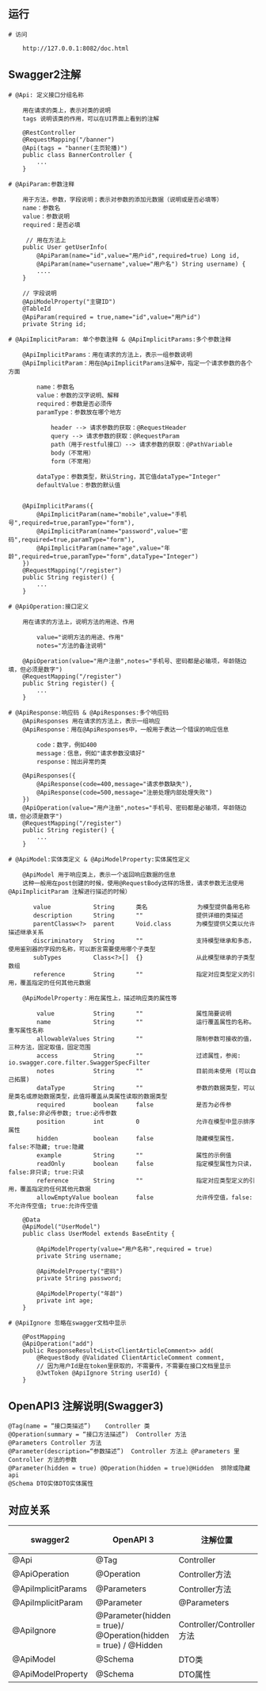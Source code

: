 ## 运行
```
# 访问 
    
    http://127.0.0.1:8082/doc.html
```

## Swagger2注解
```
# @Api: 定义接口分组名称

    用在请求的类上，表示对类的说明
    tags 说明该类的作用，可以在UI界面上看到的注解

    @RestController
    @RequestMapping("/banner")
    @Api(tags = "banner(主页轮播)")
    public class BannerController {
        ...
    }
    
# @ApiParam:参数注释
    
    用于方法，参数，字段说明；表示对参数的添加元数据（说明或是否必填等）
    name：参数名
    value：参数说明
    required：是否必填
    
     // 用在方法上
    public User getUserInfo(
        @ApiParam(name="id",value="用户id",required=true) Long id,
        @ApiParam(name="username",value="用户名") String username) {
        ....
    }
    
    // 字段说明
    @ApiModelProperty("主键ID")
    @TableId
    @ApiParam(required = true,name="id",value="用户id")
    private String id; 

# @ApiImplicitParam: 单个参数注释 & @ApiImplicitParams:多个参数注释

    @ApiImplicitParams：用在请求的方法上，表示一组参数说明
    @ApiImplicitParam：用在@ApiImplicitParams注解中，指定一个请求参数的各个方面

        name：参数名
        value：参数的汉字说明、解释
        required：参数是否必须传
        paramType：参数放在哪个地方
        
            header --> 请求参数的获取：@RequestHeader
            query --> 请求参数的获取：@RequestParam
            path（用于restful接口）--> 请求参数的获取：@PathVariable
            body（不常用）
            form（不常用）

        dataType：参数类型，默认String，其它值dataType="Integer"
        defaultValue：参数的默认值


    @ApiImplicitParams({
        @ApiImplicitParam(name="mobile",value="手机号",required=true,paramType="form"),
        @ApiImplicitParam(name="password",value="密码",required=true,paramType="form"),
        @ApiImplicitParam(name="age",value="年龄",required=true,paramType="form",dataType="Integer")
    })
    @RequestMapping("/register")
    public String register() {
        ...
    }

# @ApiOperation:接口定义

    用在请求的方法上，说明方法的用途、作用
    
        value="说明方法的用途、作用"
        notes="方法的备注说明"
    
    @ApiOperation(value="用户注册",notes="手机号、密码都是必输项，年龄随边填，但必须是数字")
    @RequestMapping("/register")
    public String register() {
        ...
    }

# @ApiResponse:响应码 & @ApiResponses:多个响应码
    @ApiResponses 用在请求的方法上，表示一组响应
    @ApiResponse：用在@ApiResponses中，一般用于表达一个错误的响应信息
    
        code：数字，例如400
        message：信息，例如"请求参数没填好"
        response：抛出异常的类
    
    @ApiResponses({
        @ApiResponse(code=400,message="请求参数缺失"),
        @ApiResponse(code=500,message="注册处理内部处理失败")
    })
    @ApiOperation(value="用户注册",notes="手机号、密码都是必输项，年龄随边填，但必须是数字")
    @RequestMapping("/register")
    public String register() {
        ...
    }
    
# @ApiModel:实体类定义 & @ApiModelProperty:实体属性定义

    @ApiModel 用于响应类上，表示一个返回响应数据的信息
    这种一般用在post创建的时候，使用@RequestBody这样的场景，请求参数无法使用 @ApiImplicitParam 注解进行描述的时候）
    
       value            String      类名              为模型提供备用名称
       description      String      ""               提供详细的类描述 
       parentClassw<?>  parent      Void.class       为模型提供父类以允许描述继承关系
       discriminatory   String      ""               支持模型继承和多态，使用鉴别器的字段的名称，可以断言需要使用哪个子类型
       subTypes         Class<?>[]  {}               从此模型继承的子类型数组
       reference        String      ""               指定对应类型定义的引用，覆盖指定的任何其他元数据
    
    @ApiModelProperty：用在属性上，描述响应类的属性等
        
        value           String      ""               属性简要说明
        name            String      ""               运行覆盖属性的名称。重写属性名称
        allowableValues String      ""               限制参数可接收的值，三种方法，固定取值，固定范围
        access          String      ""               过滤属性，参阅: io.swagger.core.filter.SwaggerSpecFilter
        notes           String      ""               目前尚未使用 (可以自己拓展)
        dataType        String      ""               参数的数据类型，可以是类名或原始数据类型，此值将覆盖从类属性读取的数据类型
        required        boolean     false            是否为必传参数,false:非必传参数; true:必传参数
        position        int         0                允许在模型中显示排序属性
        hidden          boolean     false            隐藏模型属性，false:不隐藏; true:隐藏
        example         String      ""               属性的示例值
        readOnly        boolean     false            指定模型属性为只读，false:非只读; true:只读
        reference       String      ""               指定对应类型定义的引用，覆盖指定的任何其他元数据
        allowEmptyValue boolean     false            允许传空值，false:不允许传空值; true:允许传空值

    @Data
    @ApiModel("UserModel")
    public class UserModel extends BaseEntity {
    
        @ApiModelProperty(value="用户名称",required = true)
        private String username;
    
        @ApiModelProperty("密码")
        private String password;
    
        @ApiModelProperty("年龄")
        private int age;
    }
    
# @ApiIgnore 忽略在swagger文档中显示

    @PostMapping
    @ApiOperation("add")
    public ResponseResult<List<ClientArticleComment>> add(
        @RequestBody @Validated ClientArticleComment comment,
        // 因为用户Id是在token里获取的，不需要传，不需要在接口文档里显示
        @JwtToken @ApiIgnore String userId) {
    }

```

## OpenAPI3	注解说明(Swagger3)
```
@Tag(name = “接口类描述”)	Controller 类
@Operation(summary = “接口方法描述”)	Controller 方法
@Parameters	Controller 方法
@Parameter(description=“参数描述”)	Controller 方法上 @Parameters 里Controller 方法的参数
@Parameter(hidden = true) @Operation(hidden = true)@Hidden	排除或隐藏api
@Schema	DTO实体DTO实体属性
```

## 对应关系
| swagger2           | OpenAPI 3                                                      | 注解位置                    | 说明  |
|--------------------|----------------------------------------------------------------|-------------------------|-----|
| @Api               | @Tag                                                           | Controller              |     |
| @ApiOperation      | @Operation                                                     | Controller方法            |     |
| @ApiImplicitParams | @Parameters                                                    | Controller方法            |     |
| @ApiImplicitParam  | @Parameter                                                     | @Parameters             |     |
| @ApiIgnore         | @Parameter(hidden = true)/ @Operation(hidden = true) / @Hidden | Controller/Controller方法 |     |
| @ApiModel          | @Schema                                                        | DTO类                    |     |
| @ApiModelProperty  | @Schema                                                        | DTO属性                   |     |



